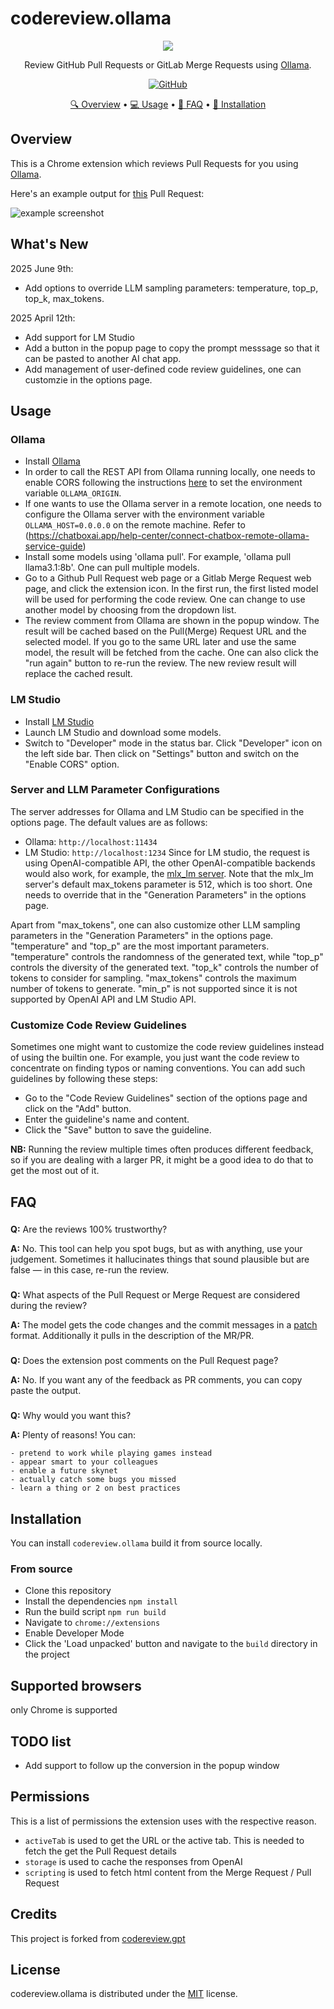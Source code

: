 # codereview.ollama

<p align="center">
  <img src="https://raw.githubusercontent.com/limingchina/codereview.ollama/main/public/icons/icon_128.png">
</p>
<p align='center'>
    Review GitHub Pull Requests or GitLab Merge Requests using <a href="https://github.com/ollama/ollama" target="_blank">Ollama</a>.
</p>
<p align='center'>
    <a href="https://github.com/limingchina/codereview.ollama/blob/main/LICENSE.txt">
        <img alt="GitHub"
        src="https://img.shields.io/github/license/sturdy-dev/codereview.gpt">
    </a>
</p>
<p align="center">
  <a href="#overview">🔍 Overview</a> •
  <a href="#usage">💻 Usage</a> •
  <a href="#faq">📖 FAQ</a> •
  <a href="#installation">🔧 Installation</a>
</p>

## Overview

This is a Chrome extension which reviews Pull Requests for you using [Ollama](https://github.com/ollama/ollama).

Here's an example output for [this](https://github.com/limingchina/codereview.ollama/pull/4) Pull Request:

![example screenshot](https://raw.githubusercontent.com/limingchina/codereview.ollama/main/docs/codereview_ollama_screenshot_1.png)

## What's New
2025 June 9th:
  - Add options to override LLM sampling parameters: temperature, top_p, top_k, max_tokens.

2025 April 12th:
  - Add support for LM Studio
  - Add a button in the popup page to copy the prompt messsage so that it can be pasted to another AI chat app.
  - Add management of user-defined code review guidelines, one can customzie in the options page.
 
## Usage
### Ollama
- Install [Ollama](https://github.com/ollama/ollama)
- In order to call the REST API from Ollama running locally, one needs to enable CORS following the instructions [here](https://medium.com/dcoderai/how-to-handle-cors-settings-in-ollama-a-comprehensive-guide-ee2a5a1beef0) to set the environment variable `OLLAMA_ORIGIN`.
- If one wants to use the Ollama server in a remote location, one needs to configure the Ollama server with the environment variable `OLLAMA_HOST=0.0.0.0` on the remote machine. Refer to (https://chatboxai.app/help-center/connect-chatbox-remote-ollama-service-guide)
- Install some models using 'ollama pull'. For example, 'ollama pull llama3.1:8b'. One can pull multiple models.
- Go to a Github Pull Request web page or a Gitlab Merge Request web page, and click the extension icon. In the first run, the first listed model will be used for performing the code review. One can change to use another model by choosing from the dropdown list.
- The review comment from Ollama are shown in the popup window. The result will be cached based on the Pull(Merge) Request URL and the selected model. If you go to the same URL later and use the same model, the result will be fetched from the cache. One can also click the "run again" button to re-run the review. The new review result will replace the cached result.
### LM Studio
- Install [LM Studio](https://lmstudio.ai/)
- Launch LM Studio and download some models.
- Switch to "Developer" mode in the status bar. Click "Developer" icon on the left side bar. Then click on "Settings" button and switch on the "Enable CORS" option.

### Server and LLM Parameter Configurations
The server addresses for Ollama and LM Studio can be specified in the options page. The default values are as follows:
- Ollama: `http://localhost:11434`
- LM Studio: `http://localhost:1234`
Since for LM studio, the request is using OpenAI-compatible API, the other OpenAI-compatible backends would also work, for example, the [mlx_lm server](https://github.com/ml-explore/mlx-lm/blob/main/mlx_lm/SERVER.md). Note that the mlx_lm server's default max_tokens parameter is 512, which is too short. One needs to override that in the "Generation Parameters" in the options page.

Apart from "max_tokens", one can also customize other LLM sampling parameters in the "Generation Parameters" in the options page. "temperature" and "top_p" are the most important parameters. "temperature" controls the randomness of the generated text, while "top_p" controls the diversity of the generated text. "top_k" controls the number of tokens to consider for sampling. "max_tokens" controls the maximum number of tokens to generate. "min_p" is not supported since it is not supported by OpenAI API and LM Studio API. 

### Customize Code Review Guidelines
Sometimes one might want to customize the code review guidelines instead of using the builtin one. For example, you just want the code review to concentrate on finding typos or naming conventions. You can add such guidelines by following these steps:
- Go to the "Code Review Guidelines" section of the options page and click on the "Add" button.
- Enter the guideline's name and content.
- Click the "Save" button to save the guideline.

**NB:** Running the review multiple times often produces different feedback, so if you are dealing with a larger PR, it might be a good idea to do that to get the most out of it.

## FAQ

###

**Q:** Are the reviews 100% trustworthy?

**A:** No. This tool can help you spot bugs, but as with anything, use your judgement. Sometimes it hallucinates things that sound plausible but are false — in this case, re-run the review.

###

**Q:** What aspects of the Pull Request or Merge Request are considered during the review?

**A:** The model gets the code changes and the commit messages in a [patch](https://git-scm.com/docs/git-format-patch) format. Additionally it pulls in the description of the MR/PR.

###

**Q:** Does the extension post comments on the Pull Request page?

**A:** No. If you want any of the feedback as PR comments, you can copy paste the output.

###

###

**Q:** Why would you want this?

**A:** Plenty of reasons! You can:

    - pretend to work while playing games instead
    - appear smart to your colleagues
    - enable a future skynet
    - actually catch some bugs you missed
    - learn a thing or 2 on best practices

## Installation

You can install `codereview.ollama` build it from source locally.

### From source

- Clone this repository
- Install the dependencies `npm install`
- Run the build script `npm run build`
- Navigate to `chrome://extensions`
- Enable Developer Mode
- Click the 'Load unpacked' button and navigate to the `build` directory in the project

## Supported browsers

only Chrome is supported

## TODO list

- Add support to follow up the conversion in the popup window

## Permissions

This is a list of permissions the extension uses with the respective reason.

- `activeTab` is used to get the URL or the active tab. This is needed to fetch the get the Pull Request details
- `storage` is used to cache the responses from OpenAI
- `scripting` is used to fetch html content from the Merge Request / Pull Request

## Credits

This project is forked from [codereview.gpt](https://github.com/sturdy-dev/codereview.gpt)

## License

codereview.ollama is distributed under the [MIT](LICENSE.txt) license.
